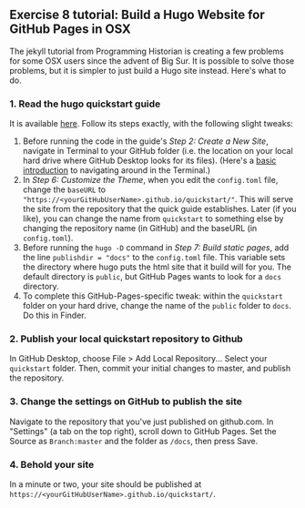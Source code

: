 ## Exercise 8 tutorial: Build a Hugo Website for GitHub Pages in OSX

The jekyll tutorial from Programming Historian is creating a few problems for some OSX users since the advent of Big Sur. It is possible to solve those problems, but it is simpler to just build a Hugo site instead. Here's what to do.

### 1. Read the hugo quickstart guide
It is available [here](https://gohugo.io/getting-started/quick-start/). Follow its steps exactly, with the following slight tweaks:

1. Before running the code in the guide's _Step 2: Create a New Site_, navigate in Terminal to your GitHub folder (i.e. the location on your local hard drive where GitHub Desktop looks for its files). (Here's a [basic introduction](https://www.macworld.com/article/2042378/master-the-command-line-navigating-files-and-folders.html) to navigating around in the Terminal.)
2. In _Step 6: Customize the Theme_, when you edit the `config.toml` file, change the `baseURL` to `"https://<yourGitHubUserName>.github.io/quickstart/"`. This will serve the site from the repository that the quick guide establishes. Later (if you like), you can change the name from `quickstart` to something else by changing the repository name (in GitHub) and the baseURL (in `config.toml`).
3. Before running the `hugo -D` command in _Step 7: Build static pages_, add the line `publishdir = "docs"` to the `config.toml` file. This variable sets the directory where hugo puts the html site that it build will for you. The default directory is `public`, but GitHub Pages wants to look for a `docs` directory.
4. To complete this GitHub-Pages-specific tweak: within the `quickstart` folder on your hard drive, change the name of the `public` folder to `docs`. Do this in Finder.

### 2. Publish your local quickstart repository to Github
In GitHub Desktop, choose File > Add Local Repository... Select your `quickstart` folder. Then, commit your initial changes to master, and publish the repository.

### 3. Change the settings on GitHub to publish the site
Navigate to the repository that you've just published on github.com. In "Settings" (a tab on the top right), scroll down to GitHub Pages. Set the Source as `Branch:master` and the folder as `/docs`, then press Save.

### 4. Behold your site
In a minute or two, your site should be published at `https://<yourGitHubUserName>.github.io/quickstart/`.

